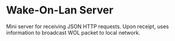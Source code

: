 # Wake-On-Lan Server

Mini server for receiving JSON HTTP requests. Upon receipt, uses information to broadcast WOL packet to local network.
